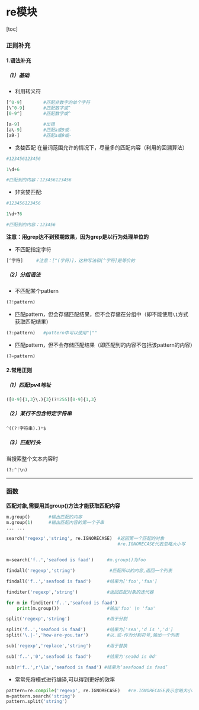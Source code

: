 # re模块
[toc]
### 正则补充
#### 1.语法补充
##### （1）基础
* 利用转义符
```python
[^0-9]        #匹配非数字的单个字符
[\^0-9]       #匹配数字或^
[0-9^]        #匹配数字或^

[a-9]         #出错
[a\-9]        #匹配a或9或-
[a9-]         #匹配a或9或-
```

* 贪婪匹配
在量词范围允许的情况下，尽量多的匹配内容（利用的回溯算法）
```python
#123456123456

1\d+6

#匹配到的内容：123456123456
```

* 非贪婪匹配:
```python
#123456123456

1\d+?6

#匹配到的内容：123456
```
**注意：用grep达不到预期效果，因为grep是以行为处理单位的**

* 不匹配指定字符
```python
[^字符]     #注意：[^(字符)]，这种写法和[^字符]是等价的
```

##### （2）分组语法

* 不匹配某个pattern
```python
(?!pattern)
```

* 匹配pattern，但会存储匹配结果，但不会存储在分组中（即不能使用`\1`方式获取匹配结果）
```python
(?:pattern)   #pattern中可以使用"|""
```

* 匹配pattern，但不会存储匹配结果（即匹配到的内容不包括该pattern的内容）
```python
(?=pattern)
```

#### 2.常用正则
##### （1）匹配ipv4地址
```python
([0-9]{1,3}\.){3}(?!255)[0-9]{1,3}
```

##### （2）某行不包含特定字符串
```python
^((?!字符串).)*$
```

##### （3）匹配行头
当搜索整个文本内容时
```python
(?:^|\n)
```

***

### 函数
**匹配对象,需要用其group()方法才能获取匹配内容**
```python
m.group()       #输出匹配的内容
m.group(1)      #输出匹配内容的第一个子串
... ...
```
```python
search('regexp','string', re.IGNORECASE)  #返回第一个匹配的对象
                                          #re.IGNORECASE代表忽略大小写


m=search('f..','seafood is faad')     #m.group()为foo
```
```python
findall('regexp','string')             #匹配所以的内容,返回一个列表

findall('f..','seafood is faad')      #结果为['foo','faa']
```
```python
finditer('regexp','string')           #返回匹配对象的迭代器

for m in finditer('f..','seafood is faad')
    print(m.group())                  #输出'foo' \n 'faa'
```
```python
split('regexp','string')              #用于分割

split('f..','seafood is faad')        #结果为['sea','d is ','d']
split('\.|-','how-are-you.tar')       #以.或-作为分割符号,输出一个列表
```
```python
sub('regexp','replace','string')      #用于替换

sub('f..','0','seafood is faad')      #结果为'sea0d is 0d'

sub(r'f..',r'\1a','seafood is faad') #结果为‘seafooad is faad’
```
* 常常先将模式进行编译,可以得到更好的效率
```python
pattern=re.compile('regexp', re.IGNORECASE)   #re.IGNORECASE表示忽略大小写
m=pattern.search('string')
pattern.split('string')
```
